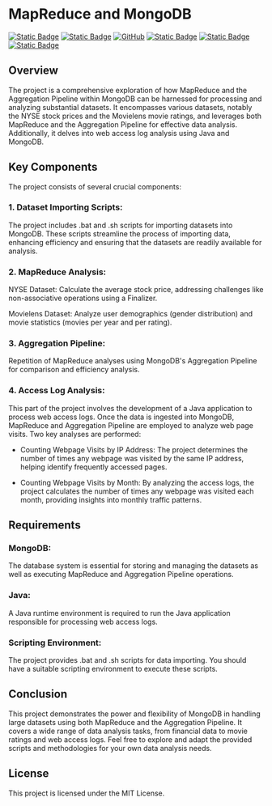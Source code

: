 # MapReduce and MongoDB 
[![Static Badge](https://img.shields.io/badge/MongoDB-black?style=for-the-badge&logo=MongoDB)](https://www.mongodb.com/)
[![Static Badge](https://img.shields.io/badge/java-blue?style=for-the-badge&logo=java)](https://dev.java/)
[![GitHub](https://img.shields.io/badge/GitHub-100000?style=for-the-badge&logo=github&logoColor=white)](https://github.com/)
[![Static Badge](https://img.shields.io/badge/mapreduce-yellow?style=for-the-badge)](https://www.databricks.com/glossary/mapreduce)
[![Static Badge](https://img.shields.io/badge/linux-black?style=for-the-badge&logo=linux)](https://www.linux.org/)
[![Static Badge](https://img.shields.io/badge/shell-grey?style=for-the-badge&logo=shell)](https://www.shellscript.sh/)

## Overview
The project is a comprehensive exploration of how MapReduce and the Aggregation Pipeline within MongoDB can be harnessed for processing and analyzing substantial datasets. It encompasses various datasets, notably the NYSE stock prices and the Movielens movie ratings, and leverages both MapReduce and the Aggregation Pipeline for effective data analysis. Additionally, it delves into web access log analysis using Java and MongoDB.

## Key Components
The project consists of several crucial components:
### 1. Dataset Importing Scripts: 
The project includes .bat and .sh scripts for importing datasets into MongoDB. These scripts streamline the process of importing data, enhancing efficiency and ensuring that the datasets are readily available for analysis.

### 2. MapReduce Analysis:
NYSE Dataset: 
Calculate the average stock price, addressing challenges like non-associative operations using a Finalizer.

Movielens Dataset: 
Analyze user demographics (gender distribution) and movie statistics (movies per year and per rating).

### 3. Aggregation Pipeline:
Repetition of MapReduce analyses using MongoDB's Aggregation Pipeline for comparison and efficiency analysis.

### 4. Access Log Analysis: 
This part of the project involves the development of a Java application to process web access logs. Once the data is ingested into MongoDB, MapReduce and Aggregation Pipeline are employed to analyze web page visits. Two key analyses are performed:

- Counting Webpage Visits by IP Address: The project determines the number of times any webpage was visited by the same IP address, helping identify frequently accessed pages.

- Counting Webpage Visits by Month: By analyzing the access logs, the project calculates the number of times any webpage was visited each month, providing insights into monthly traffic patterns.

## Requirements
### MongoDB: 
The database system is essential for storing and managing the datasets as well as executing MapReduce and Aggregation Pipeline operations.

### Java: 
A Java runtime environment is required to run the Java application responsible for processing web access logs.

### Scripting Environment: 
The project provides .bat and .sh scripts for data importing. You should have a suitable scripting environment to execute these scripts.

## Conclusion
This project demonstrates the power and flexibility of MongoDB in handling large datasets using both MapReduce and the Aggregation Pipeline. It covers a wide range of data analysis tasks, from financial data to movie ratings and web access logs. Feel free to explore and adapt the provided scripts and methodologies for your own data analysis needs.

## License
This project is licensed under the MIT License.
